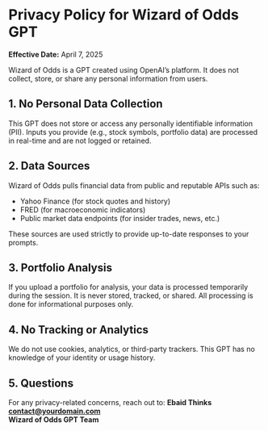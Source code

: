 # Privacy Policy for Wizard of Odds GPT

**Effective Date:** April 7, 2025

Wizard of Odds is a GPT created using OpenAI’s platform. It does not collect, store, or share any personal information from users.

## 1. No Personal Data Collection
This GPT does not store or access any personally identifiable information (PII). Inputs you provide (e.g., stock symbols, portfolio data) are processed in real-time and are not logged or retained.

## 2. Data Sources
Wizard of Odds pulls financial data from public and reputable APIs such as:
- Yahoo Finance (for stock quotes and history)
- FRED (for macroeconomic indicators)
- Public market data endpoints (for insider trades, news, etc.)

These sources are used strictly to provide up-to-date responses to your prompts.

## 3. Portfolio Analysis
If you upload a portfolio for analysis, your data is processed temporarily during the session. It is never stored, tracked, or shared. All processing is done for informational purposes only.

## 4. No Tracking or Analytics
We do not use cookies, analytics, or third-party trackers. This GPT has no knowledge of your identity or usage history.

## 5. Questions
For any privacy-related concerns, reach out to:
**Ebaid Thinks**  
**contact@yourdomain.com**  
**Wizard of Odds GPT Team**
